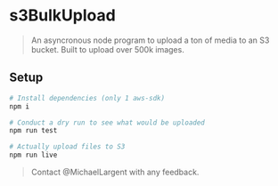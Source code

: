 # s3BulkUpload

> An asyncronous node program to upload a ton of media to an S3 bucket. Built to upload over 500k images.

## Setup

```bash
# Install dependencies (only 1 aws-sdk)
npm i

# Conduct a dry run to see what would be uploaded
npm run test

# Actually upload files to S3
npm run live
```

> Contact @MichaelLargent with any feedback.